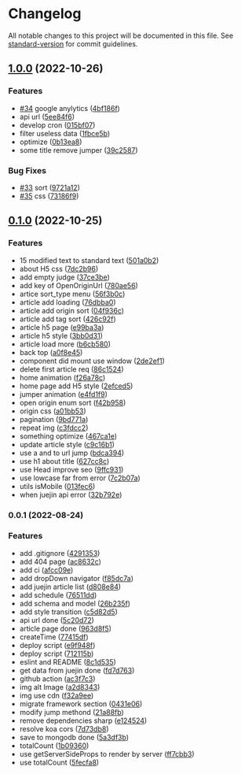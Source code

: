 # Changelog

All notable changes to this project will be documented in this file. See [standard-version](https://github.com/conventional-changelog/standard-version) for commit guidelines.

## [1.0.0](https://github.com/DTStack/UED/compare/v0.1.0...v1.0.0) (2022-10-26)


### Features

* [#34](https://github.com/DTStack/UED/issues/34) google anylytics ([4bf186f](https://github.com/DTStack/UED/commit/4bf186f856ab70764c24ae583e1da53cc88d2488))
* api url ([5ee84f6](https://github.com/DTStack/UED/commit/5ee84f6ce7cbb27fa913242bfccf8d23271bdcd4))
* develop cron ([015bf07](https://github.com/DTStack/UED/commit/015bf07e8a5b5d2596cc1709c3e5875d10e602fd))
* filter useless data ([1fbce5b](https://github.com/DTStack/UED/commit/1fbce5bf0cd57cbca71a46b1d966c9c5e1e5acec))
* optimize ([0b13ea8](https://github.com/DTStack/UED/commit/0b13ea8390ae68a51e7b449efacfa89966b66c8d))
* some title remove jumper ([39c2587](https://github.com/DTStack/UED/commit/39c25876aedfbb39b254875113c69909b2d72468))


### Bug Fixes

* [#33](https://github.com/DTStack/UED/issues/33) sort ([9721a12](https://github.com/DTStack/UED/commit/9721a1266256970e4ed247786ebbc8d66651a8b0))
* [#35](https://github.com/DTStack/UED/issues/35) css ([73186f9](https://github.com/DTStack/UED/commit/73186f97b327207eb907ad5df415f1fbe21a07df))

## [0.1.0](https://github.com/DTStack/UED/compare/v0.0.1...v0.1.0) (2022-10-25)


### Features

* 15 modified text to standard text ([501a0b2](https://github.com/DTStack/UED/commit/501a0b2a648b7f551c934ad1ed8f1cd9d7e9d0d0))
* about H5 css ([7dc2b96](https://github.com/DTStack/UED/commit/7dc2b96f55bd09108a708e52a9b304c4ed4adc09))
* add empty judge ([37ce3be](https://github.com/DTStack/UED/commit/37ce3be74f96744d55ee1d167cacdcb1aa9affcb))
* add key of OpenOriginUrl ([780ae56](https://github.com/DTStack/UED/commit/780ae56b54cbb13f9921d246b580f5a9ac7e27b0))
* artice sort_type menu ([56f3b0c](https://github.com/DTStack/UED/commit/56f3b0c9e74b4d5a0f6bb4656451de46cc7d0181))
* article add loading ([76dbba0](https://github.com/DTStack/UED/commit/76dbba03aa93473c3e1de0fab7c5a104fe15c253))
* article add origin sort ([04f936c](https://github.com/DTStack/UED/commit/04f936c0db8ca21ead0c0b390353d0fc22123486))
* article add tag sort ([426c92f](https://github.com/DTStack/UED/commit/426c92f7ffdede21aa95ab0a973cb8a44515b00f))
* article h5 page ([e99ba3a](https://github.com/DTStack/UED/commit/e99ba3adb3604ff18bc6c7ee3b14ce8581dd4209))
* article h5 style ([3bb0d31](https://github.com/DTStack/UED/commit/3bb0d31f4175749e49bddfefde9357c95e52f2ae))
* article load more ([b6cb580](https://github.com/DTStack/UED/commit/b6cb580a7a70d238e6a1debe979d9cafb60ebc30))
* back top ([a0f8e45](https://github.com/DTStack/UED/commit/a0f8e455d2540edc0364ba31b1ad0c94fc0c489a))
* component did mount use window ([2de2ef1](https://github.com/DTStack/UED/commit/2de2ef1b4367796a4043b54bdf68dce87ffc3baa))
* delete first article req ([86c1524](https://github.com/DTStack/UED/commit/86c1524798a817a4880b1bd05afe02447dd6b79b))
* home animation ([f26a78c](https://github.com/DTStack/UED/commit/f26a78c3a8c7a645593edeac10c6958438bf6535))
* home page add H5 style ([2efced5](https://github.com/DTStack/UED/commit/2efced5a40c503875c01bfd95fc05c8800cfbc5f))
* jumper animation ([e4fd1f9](https://github.com/DTStack/UED/commit/e4fd1f994102660162078547aeaeb57569770312))
* open origin enum sort ([f42b958](https://github.com/DTStack/UED/commit/f42b9583f38a3a27bcef81bd47edc52309d42014))
* origin css ([a01bb53](https://github.com/DTStack/UED/commit/a01bb53cc311d13936ea1bd6b08981b63c776641))
* pagination ([9bd771a](https://github.com/DTStack/UED/commit/9bd771a8037555a24796742e8601329885f8b452))
* repeat img ([c3fdcc2](https://github.com/DTStack/UED/commit/c3fdcc2eec2ac9742bd9b0a864f346d59f07e628))
* something optimize ([467ca1e](https://github.com/DTStack/UED/commit/467ca1eaf624f43ddab17c3e278e02f5030450b1))
* update article style ([c9c16b1](https://github.com/DTStack/UED/commit/c9c16b19150011dd5c8e23d76ff88ac802edc23f))
* use a and <link /> to url jump ([bdca394](https://github.com/DTStack/UED/commit/bdca394d4e0d12d4b43daa25d6b916cf0538e822))
* use h1 about title ([627cc8c](https://github.com/DTStack/UED/commit/627cc8ca549111f10ef98533021e2a94cccc23f8))
* use Head improve seo ([9ffc931](https://github.com/DTStack/UED/commit/9ffc931c69ed06ba92e2df9f96820b9c4d362bd6))
* use lowcase far from error ([7c2b07a](https://github.com/DTStack/UED/commit/7c2b07ab97624edfe5a772164bf3f69bea1711e1))
* utils isMobile ([013fec6](https://github.com/DTStack/UED/commit/013fec65cd72d073404c28390b16978435dce118))
* when juejin api error ([32b792e](https://github.com/DTStack/UED/commit/32b792ea7112a6cad51649b2d34b974342239757))

### 0.0.1 (2022-08-24)


### Features

* add .gitignore ([4291353](https://github.com/DTStack/UED/commit/4291353be580530c6fad944e2833c45eca9833c8))
* add 404 page ([ac8632c](https://github.com/DTStack/UED/commit/ac8632c1f143ab80e5b26b5ef205b94179822c75))
* add ci ([afcc09e](https://github.com/DTStack/UED/commit/afcc09e962c5b88a3dc821c7a2301b4b3e3ba020))
* add dropDown navigator ([f85dc7a](https://github.com/DTStack/UED/commit/f85dc7aeb904891c5aba39582040183d2c3e7030))
* add juejin article list ([d808e84](https://github.com/DTStack/UED/commit/d808e840d057424a5f53e575d5752d13bdd15698))
* add schedule ([76511dd](https://github.com/DTStack/UED/commit/76511dd4ca8b9142e9ec541901fa72a237e49673))
* add schema and model ([26b235f](https://github.com/DTStack/UED/commit/26b235fd5bc1394b89e09445c6c75e56893cde0d))
* add style transition ([c5d82d5](https://github.com/DTStack/UED/commit/c5d82d53dec79ae9dc1a612d6b373c56ab675646))
* api url done ([5c20d72](https://github.com/DTStack/UED/commit/5c20d72af90d03b3a4423b3b721dc562c679567b))
* article page done ([963d8f5](https://github.com/DTStack/UED/commit/963d8f518f60b4163abd554c032cb7358255072b))
* createTime ([77415df](https://github.com/DTStack/UED/commit/77415dfd8616d6a59fde20c3b3b3c04f0b4e844a))
* deploy script ([e9f948f](https://github.com/DTStack/UED/commit/e9f948fb0424c4223d887ae0f3c8db20a4d4f4ba))
* deploy script ([712115b](https://github.com/DTStack/UED/commit/712115bb6fbd96a3754d7438d4bc57a1b713b598))
* eslint and README ([8c1d535](https://github.com/DTStack/UED/commit/8c1d535c2c6790d312e93a76a7193a9d59bfb1db))
* get data from juejin done ([fd7d763](https://github.com/DTStack/UED/commit/fd7d7639e2323a09ec8bcc047076083ad9355352))
* github action ([ac3f7c3](https://github.com/DTStack/UED/commit/ac3f7c3d90aebe2427870b54dc100fec2e19778d))
* img alt Image ([a2d8343](https://github.com/DTStack/UED/commit/a2d8343cb21b622aa8617198d970dd9cfd90e788))
* img use cdn ([f32a9ee](https://github.com/DTStack/UED/commit/f32a9eeb9a40fe0ddebe028b8b8e99a5c4d94b8b))
* migrate framework section ([0431e06](https://github.com/DTStack/UED/commit/0431e069b97e4a39ffef180bcc7e5e4bf6a070ed))
* modify jump methond ([21a88fb](https://github.com/DTStack/UED/commit/21a88fba805e8190a1149944f4bc93bb5b0dd9b8))
* remove dependencies sharp ([e124524](https://github.com/DTStack/UED/commit/e1245246581ff8e1630353a836a155934aeab78d))
* resolve koa cors ([7d73db8](https://github.com/DTStack/UED/commit/7d73db88463ff7b512a925b62f13d16b76aa2c79))
* save to mongodb done ([5a3df3b](https://github.com/DTStack/UED/commit/5a3df3b5c3f5196c72a81f47cfc0185cd9ef0632))
* totalCount ([1b09360](https://github.com/DTStack/UED/commit/1b0936023e426a31cebbb06af13e98638f515385))
* use getServerSideProps to render by server ([ff7cbb3](https://github.com/DTStack/UED/commit/ff7cbb3af8c1ba9861339f43d831f97ff5bbfc83))
* use totalCount ([5fecfa8](https://github.com/DTStack/UED/commit/5fecfa824c485a5af8bce5f8cc7373ea0922dcee))
